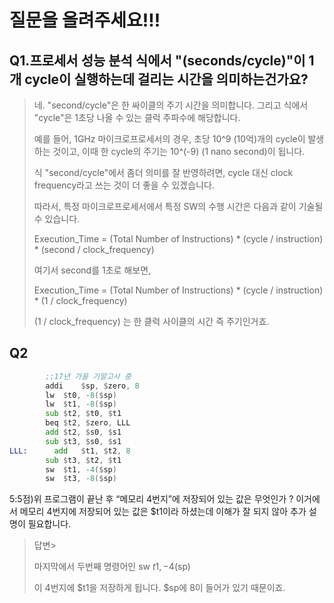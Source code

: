 # 질문을 올려주세요!!!

## Q1.프로세서 성능 분석 식에서 "(seconds/cycle)"이 1개 cycle이 실행하는데 걸리는 시간을 의미하는건가요?

>
> 네. "second/cycle"은 한 싸이클의 주기 시간을 의미합니다. 그리고 식에서 "cycle"은 1초당 나올 수 있는 클럭 주파수에 해당합니다.
>
> 예를 들어, 1GHz 마이크로프로세서의 경우, 초당 10^9 (10억)개의 cycle이 발생하는 것이고, 이때 한 cycle의 주기는 10^(-9) (1 nano second)이 됩니다.
>
> 식 "second/cycle"에서 좀더 의미를 잘 반영하려면, cycle 대신 clock frequency라고 쓰는 것이 더 좋을 수 있겠습니다.
>
> 따라서, 특정 마이크로프로세서에서 특정 SW의 수행 시간은 다음과 같이 기술될 수 있습니다.
>
> Execution_Time = (Total Number of Instructions) * (cycle / instruction) * (second / clock_frequency)
>
> 여기서 second를 1초로 해보면,
>
> Execution_Time = (Total Number of Instructions) * (cycle / instruction) * (1 / clock_frequency)
>
> (1 / clock_frequency) 는 한 클럭 사이클의 시간 즉 주기인거죠.
>

## Q2

```asm
        ;;17년 가을 기말고사 중
        addi	$sp, $zero, 8
        lw	$t0, -8($sp)
        lw	$t1, -8($sp)
        sub	$t2, $t0, $t1
        beq	$t2, $zero, LLL
        add	$t2, $s0, $s1
        sub	$t3, $s0, $s1
LLL:	  add	$t1, $t2, 8
        sub	$t3, $t2, $t1
        sw	$t1, -4($sp)
        sw	$t3, -8($sp)
```

5:5점)위 프로그램이 끝난 후 “메모리 4번지”에 저장되어 있는 값은 무엇인가 ?
이거에서 메모리 4번지에 저장되어 있는 값은 $t1이라 하셨는데 이해가 잘 되지 않아 추가 설명이 필요합니다.

> 답변>
>
> 마지막에서 두번째 명령어인
> sw	$t1, -4($sp)
>
> 이 4번지에 $t1을 저장하게 됩니다.
> $sp에 8이 들어가 있기 때문이죠.
